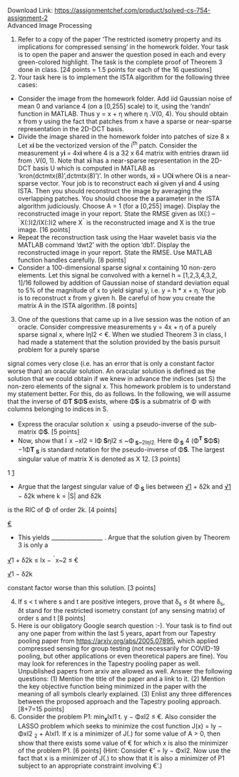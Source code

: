 Download Link: https://assignmentchef.com/product/solved-cs-754-assignment-2
<br>
Advanced Image Processing







<ol>

 <li>Refer to a copy of the paper ‘The restricted isometry property and its implications for compressed sensing’ in the homework folder. Your task is to open the paper and answer the question posed in each and every green-colored highlight. The task is the complete proof of Theorem 3 done in class. [24 points = 1.5 points for each of the 16 questions]</li>

 <li>Your task here is to implement the ISTA algorithm for the following three cases:</li>

</ol>

<ul>

 <li>Consider the image from the homework folder. Add iid Gaussian noise of mean 0 and variance 4 (on a [0,255] scale) to it, using the ‘randn’ function in MATLAB. Thus y = x + η where η .V(0, 4). You should obtain x from y using the fact that patches from x have a sparse or near-sparse representation in the 2D-DCT basis.</li>

 <li>Divide the image shared in the homework folder into patches of size 8 x Let x<strong>i </strong>be the vectorized version of the i<sup>th</sup> patch. Consider the measurement y<strong>i </strong>= 4x<strong>i </strong>where 4 is a 32 x 64 matrix with entries drawn iid from .V(0, 1). Note that x<strong>i </strong>has a near-sparse representation in the 2D-DCT basis U which is computed in MATLAB as ‘kron(dctmtx(8)’,dctmtx(8)’)’. In other words, x<strong>i </strong>= UO<strong>i </strong>where O<strong>i </strong>is a near-sparse vector. Your job is to reconstruct each x<strong>i </strong>given y<strong>i </strong>and 4 using ISTA. Then you should reconstruct the image by averaging the overlapping patches. You should choose the a parameter in the ISTA algorithm judiciously. Choose A = 1 (for a [0,255] image). Display the reconstructed image in your report. State the RMSE given as IX(:) – <sup>ˆ</sup>X(:)I2/IX(:)I2 where X<sup>ˆ</sup> is the reconstructed image and X is the true image. [16 points]</li>

 <li>Repeat the reconstruction task using the Haar wavelet basis via the MATLAB command ‘dwt2’ with the option ‘db1’. Display the reconstructed image in your report. State the RMSE. Use MATLAB function handles carefully. [8 points]</li>

 <li>Consider a 100-dimensional sparse signal x containing 10 non-zero elements. Let this signal be convolved with a kernel h = [1,2,3,4,3,2, 1]/16 followed by addition of Gaussian noise of standard deviation equal to 5% of the magnitude of x to yield signal y, i.e. y = h * x + η. Your job is to reconstruct x from y given h. Be careful of how you create the matrix A in the ISTA algorithm. [8 points]</li>

</ul>

<ol start="3">

 <li>One of the questions that came up in a live session was the notion of an oracle. Consider compressive measurements y = 4x + η of a purely sparse signal x, where IηI2 &lt; €. When we studied Theorem 3 in class, I had made a statement that the solution provided by the basis pursuit problem for a purely sparse</li>

</ol>




signal comes very close (i.e. has an error that is only a constant factor worse than) an oracular solution. An oracular solution is defined as the solution that we could obtain if we knew in advance the indices (set S) the non-zero elements of the signal x. This homework problem is to understand my statement better. For this, do as follows. In the following, we will assume that the inverse of Φ<strong>T S</strong>Φ<strong>S </strong>exists, where Φ<strong>S </strong>is a submatrix of Φ with columns belonging to indices in S.

<ul>

 <li>Express the oracular solution x<sup>˜</sup> using a pseudo-inverse of the sub-matrix Φ<strong>S</strong>. [5 points]</li>

 <li>Now, show that l<sup>˜</sup>x −xl2 = IΦ<strong> S</strong>ηI2 ≤ ~Φ<strong><sub> S</sub></strong><sub>~</sub><sub>2</sub><sub>I</sub><sub>η</sub><sub>I</sub><sub>2</sub><sub>.</sub> Here Φ<strong><sub> S</sub></strong> 4 (Φ<strong><sup>T</sup></strong><strong> S</strong>Φ<strong>S</strong>)−1Φ<strong>T <sub>S</sub></strong> is standard notation for the pseudo-inverse of Φ<strong>S</strong>. The largest singular value of matrix X is denoted as X 12. [3 points]</li>

</ul>

1                            <u>1</u>

<ul>

 <li>Argue that the largest singular value of Φ<strong><sub> S</sub></strong> lies between <u>√</u><u>1</u> + δ2k and <u>√</u><u>1</u> − δ2k where k = |S| and δ2k</li>

</ul>

is the RIC of Φ of order 2k. [4 points]

<u>€</u>

<ul>

 <li>This yields __________________ . Argue that the solution given by Theorem 3 is only a</li>

</ul>

<u>√</u>1 + δ2k ≤ Ix − <sup>˜</sup>x~2 ≤      €

<u>√</u>1 − δ2k

constant factor worse than this solution. [3 points]

<ol start="4">

 <li>If s &lt; t where s and t are positive integers, prove that δ<sub>s</sub> ≤ δt where δ<sub>s</sub>, δt stand for the restricted isometry constant (of any sensing matrix) of order s and t [8 points]</li>

 <li>Here is our obligatory Google search question :-). Your task is to find out any one paper from within the last 5 years, apart from our Tapestry pooling paper from <a href="https://arxiv.org/abs/2005.07895,">https://arxiv.org/abs/2005.07895</a><u>,</u> which applied compressed sensing for group testing (not necessarily for COVID-19 pooling, but other applications or even theoretical papers are fine). You may look for references in the Tapestry pooling paper as well. Unpublished papers from arxiv are allowed as well. Answer the following questions: (1) Mention the title of the paper and a link to it. (2) Mention the key objective function being minimized in the paper with the meaning of all symbols clearly explained. (3) Enlist any three differences between the proposed approach and the Tapestry pooling approach. [8+7=15 points]</li>

 <li>Consider the problem P1: min<strong><sub>x</sub></strong>IxI1 t. y − ΦxI2 ≤ €. Also consider the LASSO problem which seeks to minimize the cost function J(x) = Iy − ΦxI2 <sub>2</sub> + AIxI1. If x is a minimizer of J(.) for some value of A &gt; 0, then show that there exists some value of € for which x is also the minimizer of the problem P1. [6 points] (Hint: Consider €’ = Iy − ΦxI2. Now use the fact that x is a minimizer of J(.) to show that it is also a minimizer of P1 subject to an appropriate constraint involving €’.)</li>

</ol>